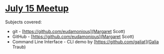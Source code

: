 [July 15 Meetup](http://www.meetup.com/PyLadies-Boston/events/122574492/)
================

Subjects covered:
* git - [https://github.com/eudamonious](Margaret Scott)
* GitHub - [https://github.com/eudamonious](Margaret Scott)
* Command Line Interface - CLI demo by [https://github.com/galiat](Galia Traub)
